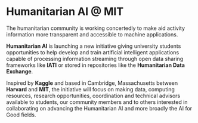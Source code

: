 # Humanitarian AI @ MIT

The humanitarian community is working concertedly to make aid activity information more transparent and accessible to machine applications.

**Humanitarian AI** is launching a new initiative giving university students opportunities to help develop and train artificial intelligent applications capable of processing information streaming through open data sharing frameworks like **IATI** or stored in repositories like the **Humanitarian Data Exchange**.

Inspired by **Kaggle** and based in Cambridge, Massachusetts between **Harvard** and **MIT**, the initiative will focus on making data, computing resources, research opportunities, coordination and technical advisors available to students, our community members and to others interested in collaborating on advancing the Humanitarian AI and more broadly the AI for Good fields.
